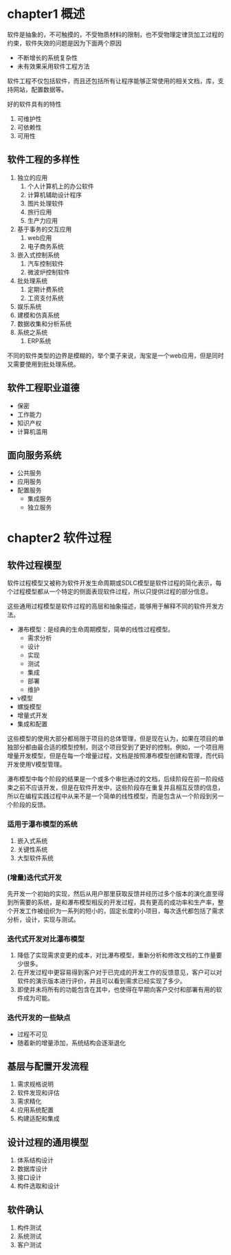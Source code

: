 # chapter1 概述

软件是抽象的，不可触摸的，不受物质材料的限制，也不受物理定律货加工过程的约束，软件失效的问题是因为下面两个原因

- 不断增长的系统复杂性
- 未有效果采用软件工程方法

软件工程不仅包括软件，而且还包括所有让程序能够正常使用的相关文档，库，支持网站，配置数据等。

好的软件具有的特性

1. 可维护性
2. 可依赖性
3. 可用性

## 软件工程的多样性

1. 独立的应用
   1. 个人计算机上的办公软件
   2. 计算机辅助设计程序
   3. 图片处理软件
   4. 旅行应用
   5. 生产力应用
2. 基于事务的交互应用
   1. web应用
   2. 电子商务系统
3. 嵌入式控制系统
   1. 汽车控制软件
   2. 微波炉控制软件
4. 批处理系统
   1. 定期计费系统
   2. 工资支付系统
5. 娱乐系统
6. 建模和仿真系统
7. 数据收集和分析系统
8. 系统之系统
   1. ERP系统

不同的软件类型的边界是模糊的，举个栗子来说，淘宝是一个web应用，但是同时又需要使用到批处理系统。

## 软件工程职业道德

- 保密
- 工作能力
- 知识产权
- 计算机滥用

## 面向服务系统

- 公共服务
- 应用服务
- 配置服务
  - 集成服务
  - 独立服务

# chapter2 软件过程

## 软件过程模型

软件过程模型又被称为软件开发生命周期或SDLC模型是软件过程的简化表示，每个过程模型都从一个特定的侧面表现软件过程，所以只提供过程的部分信息。

这些通用过程模型是软件过程的高层和抽象描述，能够用于解释不同的软件开发方法。

- 瀑布模型：是经典的生命周期模型，简单的线性过程模型。
  - 需求分析
  - 设计
  - 实现
  - 测试
  - 集成
  - 部署
  - 维护
- v模型
- 螺旋模型
- 增量式开发
- 集成和配置

这些模型的使用大部分都局限于项目的总体管理，但是现在认为，如果在项目的单独部分都由最合适的模型控制，则这个项目受到了更好的控制。例如，一个项目用增量开发模型，但是在每一个增量过程，文档是按照瀑布模型创建和管理，而代码开发使用V模型管理。

瀑布模型中每个阶段的结果是一个或多个审批通过的文档，后续阶段在前一阶段结束之前不应该开发，但是在软件开发中，这些阶段存在重复并且相互反馈的信息，所以在编程实践过程中从来不是一个简单的线性模型，而是包含从一个阶段到另一个阶段的反馈。

### 适用于瀑布模型的系统

1. 嵌入式系统
2. 关键性系统
3. 大型软件系统

### (增量)迭代式开发

先开发一个初始的实现，然后从用户那里获取反馈并经历过多个版本的演化直至得到所需要的系统，是和瀑布模型相反的开发过程，具有更高的成功率和生产率，整个开发工作被组织为一系列的短小的，固定长度的小项目，每次迭代都包括了需求分析，设计，实现与测试。

### 迭代式开发对比瀑布模型

1. 降低了实现需求变更的成本，对比瀑布模型，重新分析和修改文档的工作量要少很多。
2. 在开发过程中更容易得到客户对于已完成的开发工作的反馈意见，客户可以对软件的演示版本进行评价，并且可以看到需求已经实现了多少。
3. 即使并未将所有的功能包含在其中，也使得在早期向客户交付和部署有用的软件成为可能。

### 迭代开发的一些缺点

- 过程不可见
- 随着新的增量添加，系统结构会逐渐退化

## 基层与配置开发流程

1. 需求规格说明
2. 软件发现和评估
3. 需求精化
4. 应用系统配置
5. 构建适配和集成

## 设计过程的通用模型

1. 体系结构设计
2. 数据库设计
3. 接口设计
4. 构件选取和设计

## 软件确认

1. 构件测试
2. 系统测试
3. 客户测试